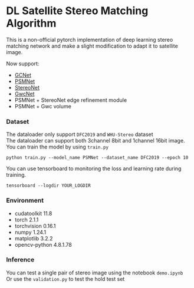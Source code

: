 # DL Satellite Stereo Matching Algorithm
This is a non-official pytorch implementation of deep learning stereo matching network and make a slight modification to adapt it to satellite image.<br />

Now support:
- [GCNet](https://arxiv.org/abs/1703.04309)
- [PSMNet](https://arxiv.org/abs/1803.08669)
- [StereoNet](https://arxiv.org/abs/1807.08865)
- [GwcNet](https://arxiv.org/abs/1903.04025)
- PSMNet + StereoNet edge refinement module
- PSMNet + Gwc volume

### Dataset
The dataloader only support `DFC2019` and `WHU-Stereo` dataset<br />
The dataloader can support both 3channel 8bit and 1channel 16bit image. <br />
You can train the model by using `train.py`

```
python train.py --model_name PSMNet --dataset_name DFC2019 --epoch 10
```
    
You can use tensorboard to monitoring the loss and learning rate during training.

```
tensorboard --logdir YOUR_LOGDIR
```

### Environment
- cudatoolkit               11.8
- torch                     2.1.1
- torchvision               0.16.1
- numpy                     1.24.1
- matplotlib                3.2.2
- opencv-python             4.8.1.78

### Inference
You can test a single pair of stereo image using the notebook `demo.ipynb`<br />
Or use the `validation.py` to test the hold test set
